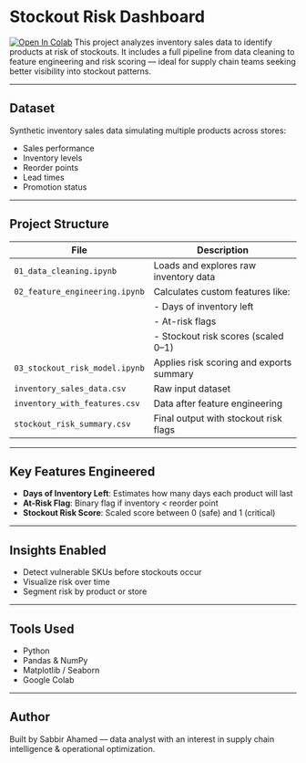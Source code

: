 # Stockout Risk Dashboard

[![Open In Colab](https://colab.research.google.com/assets/colab-badge.svg)](https://colab.research.google.com/github/sabbirm2621/stockout-risk-dashboard/blob/main/01_data_cleaning.ipynb)
This project analyzes inventory sales data to identify products at risk of stockouts. It includes a full pipeline from data cleaning to feature engineering and risk scoring — ideal for supply chain teams seeking better visibility into stockout patterns.

---

## Dataset

Synthetic inventory sales data simulating multiple products across stores:
- Sales performance
- Inventory levels
- Reorder points
- Lead times
- Promotion status

---

## Project Structure

| File                                | Description                            |
|-------------------------------------|----------------------------------------|
| `01_data_cleaning.ipynb`            | Loads and explores raw inventory data  |
| `02_feature_engineering.ipynb`      | Calculates custom features like:       |
|                                     | - Days of inventory left               |
|                                     | - At-risk flags                        |
|                                     | - Stockout risk scores (scaled 0–1)    |
| `03_stockout_risk_model.ipynb`      | Applies risk scoring and exports summary
| `inventory_sales_data.csv`          | Raw input dataset                      |
| `inventory_with_features.csv`       | Data after feature engineering         |
| `stockout_risk_summary.csv`         | Final output with stockout risk flags  |

---

## Key Features Engineered

- **Days of Inventory Left**: Estimates how many days each product will last
- **At-Risk Flag**: Binary flag if inventory < reorder point
- **Stockout Risk Score**: Scaled score between 0 (safe) and 1 (critical)

---

## Insights Enabled

- Detect vulnerable SKUs before stockouts occur
- Visualize risk over time
- Segment risk by product or store

---

## Tools Used

- Python
- Pandas & NumPy
- Matplotlib / Seaborn
- Google Colab

---

## Author

Built by Sabbir Ahamed — data analyst with an interest in supply chain intelligence & operational optimization.

